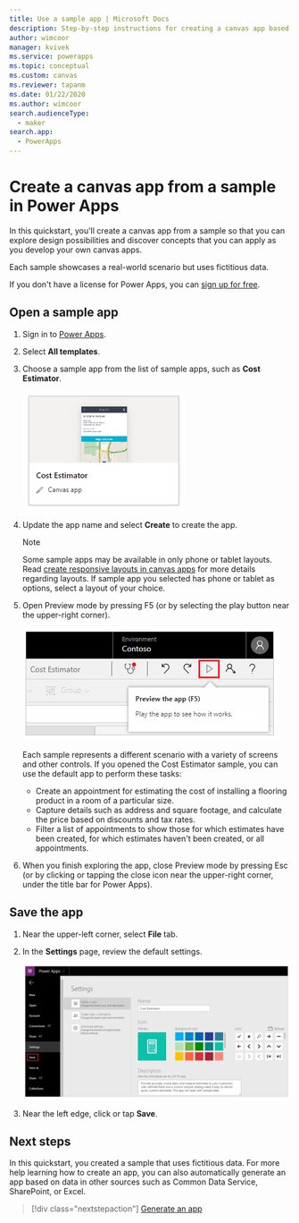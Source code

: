 ```yaml
---
title: Use a sample app | Microsoft Docs
description: Step-by-step instructions for creating a canvas app based on a sample in Power Apps
author: wimcoor
manager: kvivek
ms.service: powerapps
ms.topic: conceptual
ms.custom: canvas
ms.reviewer: tapanm
ms.date: 01/22/2020
ms.author: wimcoor
search.audienceType: 
  - maker
search.app: 
  - PowerApps
---
```

# Create a canvas app from a sample in Power Apps
In this quickstart, you'll create a canvas app from a sample so that you can explore design possibilities and discover concepts that you can apply as you develop your own canvas apps.

Each sample showcases a real-world scenario but uses fictitious data. 

If you don't have a license for Power Apps, you can [sign up for free](../signup-for-powerapps.md).

## Open a sample app
1. Sign in to [Power Apps](https://make.powerapps.com?utm_source=padocs&utm_medium=linkinadoc&utm_campaign=referralsfromdoc).

1. Select **All templates**.

1. Choose a sample app from the list of sample apps, such as **Cost Estimator**.

	![](./media/open-and-run-a-sample-app/cost-estimator-app.png)

1. Update the app name and select **Create** to create the app.

    > [!NOTE]
    > Some sample apps may be available in only phone or tablet layouts. Read [create responsive layouts in canvas apps](create-responsive-layout.md) for more details regarding layouts. If sample app you selected has phone or tablet as options, select a layout of your choice.

1. Open Preview mode by pressing F5 (or by selecting the play button near the upper-right corner).

	![](./media/open-and-run-a-sample-app/open-preview-app.png)

	Each sample represents a different scenario with a variety of screens and other controls. If you opened the Cost Estimator sample, you can use the default app to perform these tasks:

	- Create an appointment for estimating the cost of installing a flooring product in a room of a particular size.
	- Capture details such as address and square footage, and calculate the price based on discounts and tax rates.
	- Filter a list of appointments to show those for which estimates have been created, for which estimates haven't been created, or all appointments.
	
1. When you finish exploring the app, close Preview mode by pressing Esc (or by clicking or tapping the close icon near the upper-right corner, under the title bar for Power Apps).

## Save the app
1. Near the upper-left corner, select **File** tab.

1. In the **Settings** page, review the default settings.

	![](./media/open-and-run-a-sample-app/settings-app.png)

1. Near the left edge, click or tap **Save**. 

## Next steps
In this quickstart, you created a sample that uses fictitious data. For more help learning how to create an app, you can also automatically generate an app based on data in other sources such as Common Data Service, SharePoint, or Excel.

> [!div class="nextstepaction"]
> [Generate an app](data-platform-create-app.md)
